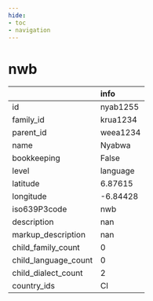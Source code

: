 ```yaml
---
hide:
- toc
- navigation
---
```

# nwb
|                      | info     |
|:---------------------|:---------|
| id                   | nyab1255 |
| family_id            | krua1234 |
| parent_id            | weea1234 |
| name                 | Nyabwa   |
| bookkeeping          | False    |
| level                | language |
| latitude             | 6.87615  |
| longitude            | -6.84428 |
| iso639P3code         | nwb      |
| description          | nan      |
| markup_description   | nan      |
| child_family_count   | 0        |
| child_language_count | 0        |
| child_dialect_count  | 2        |
| country_ids          | CI       |